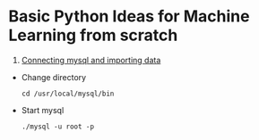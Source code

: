 # Basic Python Ideas for Machine Learning from scratch

1. [Connecting mysql and importing data][link]

- Change directory

  ```
  cd /usr/local/mysql/bin
  ```
- Start mysql
  ```
  ./mysql -u root -p
  ```
  
  
  [link]: https://github.com/jeewonkimm2/scikitlearn_Review/blob/main/from_scratch/mySQL_python_connect.py
